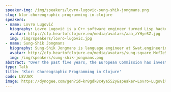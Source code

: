 ```yaml
---
speaker-img: /img/speakers/lovro-lugovic-sung-shik-jongmans.png
slug: klor-choreographic-programming-in-clojure
speakers:
- name: Lovro Lugović
  biography: Lovro Lugović is a C++ software engineer turned Lisp hacker and a recent PhD graduate from the University of Southern Denmark, specializing in programming languages and concurrency theory. He likes functional programming, designing domain-specific languages and solving problems using a combination thereof.
  avatar: http://cfp.heartofclojure.eu/media/avatars/aaa_zYHyeSZ.jpg
  img: /img/speakers/lovro-lugovic.jpg
- name: Sung-Shik Jongmans
  biography: Sung-Shik Jongmans is language engineer at Swat.engineering. Before, he was associate professor at Open University of the Netherlands and researcher at the Dutch National Research Institute for Mathematics and Computer Science. His interests include programming languages, concurrency theory, and software engineering. And Clojure, of course.
  avatar: http://cfp.heartofclojure.eu/media/avatars/sung-square_MxfIe9g.png
  img: /img/speakers/sung-shik-jongmans.png
abstract: "Over the past five years, the European Commission has invested over 250M EUR in its **Next Generation Internet** initiative. As part of this ambitious program, we are developing a new free and open-source core technology for distributed systems -- in Clojure, of course.\r\n\r\nThe idea behind our project, called Klor (https://github.com/lovrosdu/klor), is to use a new domain-specific language (DSL) -- embedded in Clojure -- to write distributed systems as **choreographies**. A choreography is very similar to any \"normal\" Clojure program, except that it has a special message-passing primitive for processes to communicate: instead of the usual two `send` and `receive` primitives, there is just one `communicate` primitive that embodies a whole end-to-end transmission. The great thing about this is that bugs like communication mismatches and deadlocks -- very hard to diagnose and fix! -- become syntactically impossible to write in the first place. The choreography essentially acts as a single source of truth and is used to automatically generate the implementations of the processes in the system. `communicate` still compiles to a `send` and a corresponding `receive` behind the scenes, but it all happens completely transparently to the programmer.\r\n\r\nKlor is implemented on top of the `clojure.tools.analyzer` compiler framework and hooks into Clojure's macro system to perform all of its analysis and code generation at macroexpansion-time, imposing virtually no run-time cost on the user. It uses a lightweight \"type\" system to track the locations of values and knowledge shared between the processes, and supports standard higher-order features that help with composition and modularity. Still, Klor does not impose any hard restrictions and embraces the interactive and dynamically typed spirit of Clojure: there is seamless interoperability with external Clojure code and standard REPL-based development is highly encouraged. All in all, Clojure's excellent support for concurrency, host interop and mature tooling makes it a great foundation to use for Klor.\r\n\r\nThe aim of this talk is to demonstrate Klor's usage and highlight some of the interesting implementation challenges we faced."
type: Talk
title: 'Klor: Choreographic Programming in Clojure'
code: L8VJWX
image: https://dynogee.com/gen?id=kr8gdk8c4ya552y&speaker=Lovro+Lugovi%C4%87%2C+Sung-Shik+Jongmans&title=Klor%3A+Choreographic+Programming+in+Clojure&type=Talk&img=https%3A//2024.heartofclojure.eu/img/speakers/lovro-lugovic-sung-shik-jongmans.png%3Fv%3D1721201157475
---
```

